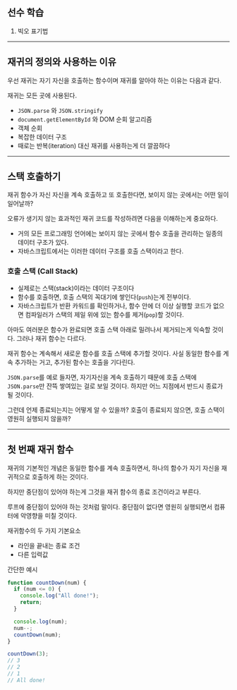 ## 선수 학습

1. 빅오 표기법

---

## 재귀의 정의와 사용하는 이유

우선 재귀는 자기 자신을 호출하는 함수이며 재귀를 알아야 하는 이유는 다음과 같다.

재귀는 모든 곳에 사용된다.

- `JSON.parse` 와 `JSON.stringify`
- `document.getElementById` 와 DOM 순회 알고리즘
- 객체 순회
- 복잡한 데이터 구조
- 때로는 반복(iteration) 대신 재귀를 사용하는게 더 깔끔하다

---

## 스택 호출하기

재귀 함수가 자신 자신을 계속 호출하고 또 호출한다면, 보이지 않는 곳에서는 어떤 일이 일어날까?

오류가 생기지 않는 효과적인 재귀 코드를 작성하려면 다음을 이해하는게 중요하다.

- 거의 모든 프로그래밍 언어에는 보이지 않는 곳에서 함수 호출을 관리하는 일종의 데이터 구조가 있다.
- 자바스크립트에서는 이러한 데이터 구조를 호출 스택이라고 한다.

### 호출 스택 (Call Stack)

- 실제로는 스택(stack)이라는 데이터 구조이다
- 함수를 호출하면, 호출 스택의 꼭대기에 쌓인다(`push`)는게 전부이다.
- 자바스크립트가 반환 카워드를 확인하거나, 함수 안에 더 이상 실행할 코드가 없으면 컴파일러가 스택의 제일 위에 있는 함수를 제거(`pop`)할 것이다.

아마도 여러분은 함수가 완료되면 호출 스택 아래로 밀려나서 제거되는게 익숙할 것이다. 그러나 재귀 함수는 다르다.

재귀 함수는 계속해서 새로운 함수를 호출 스택에 추가할 것이다. 사실 동일한 함수를 계속 추가하는 거고, 추가된 함수는 호출을 기다린다.

`JSON.parse`를 예로 들자면, 자기자신을 계속 호출하기 때문에 호출 스택에 `JSON.parse`만 잔뜩 쌓여있는 걸로 보일 것이다. 하지만 어느 지점에서 반드시 종료가 될 것이다.

그런데 언제 종료되는지는 어떻게 알 수 있을까? 호출이 종료되지 않으면, 호출 스택이 영원히 실행되지 않을까?

---

## 첫 번째 재귀 함수

재귀의 기본적인 개념은 동일한 함수를 계속 호출하면서, 하나의 함수가 자기 자신을 재귀적으로 호출하게 하는 것이다.

하지만 중단점이 있어야 하는게 그것을 재귀 함수의 종료 조건이라고 부른다.

루프에 중단점이 있어야 하는 것처럼 말이다. 중단점이 없다면 영원히 실행되면서 컴퓨터에 악영향을 미칠 것이다.

재귀함수의 두 가지 기본요소

- 라인을 끝내는 종료 조건
- 다른 입력값

간단한 예시

```js
function countDown(num) {
  if (num <= 0) {
    console.log("All done!");
    return;
  }

  console.log(num);
  num--;
  countDown(num);
}

countDown(3);
// 3
// 2
// 1
// All done!
```
